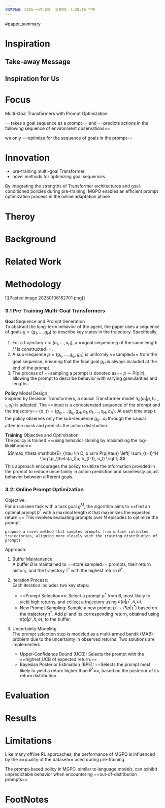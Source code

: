 ```yaml
---
创建时间: 2025-一月-2日  星期四, 4:20:16 下午
---
```

#paper_summary 

# Inspiration


## Take-away Message




## Inspiration for Us





# Focus
Multi-Goal Transformers with Prompt Optimization

==takes a goal sequence as a prompt== and ==predicts actions in the following sequence of environment observations==

we only ==optimize for the sequence of goals in the prompt==

# Innovation
- pre-training multi-goal Transformer
- novel methods for optimizing goal sequences

By integrating the strengths of Transformer architectures and goal-conditioned policies during pre-training, MGPO enables an efficient prompt optimization process in the online adaptation phase

# Theroy



# Background



# Related Work




# Methodology
![[Pasted image 20250106182701.png]]


### 3.1 Pre-Training Multi-Goal Transformers

**Goal** Sequence and Prompt Generation  
To abstract the long-term behavior of the agent, the paper uses a sequence of goals $g = (g_1, \dots, g_H)$ to describe key states in the trajectory. Specifically:
1. For a trajectory $\tau = (o_1, \dots, o_H)$, a ==goal sequence $g$ of the same length $H$ is constructed==.
2. A sub-sequence $p = (g_{i_1}, \dots, g_{i_k}, g_H)$ is uniformly ==sampled== from the goal sequence, ensuring that the final goal $g_H$ is always included at the end of the prompt.
3. The process of ==sampling a prompt is denoted as== $p \sim P(p|\tau)$, allowing the prompt to describe behavior with varying granularities and lengths.

**Policy** Model Design  
Inspired by Decision Transformers, a causal Transformer model $\pi_\theta(a_t|p, h_{t-1}, o_t)$ is adopted. The ==input is a concatenated sequence of the prompt and the trajectory== $(p, \tau) = (g_{i_1}, \dots, g_{i_k}, g_H, o_1, a_1, \dots, o_H, a_H)$. At each time step $t$, the policy observes only the sub-sequence $g_{i_1} \dots o_t$ through the causal attention mask and predicts the action distribution.

**Training** Objective and Optimization  
The policy is trained ==using behavior cloning by maximizing the log-likelihood:==
$$\max_\theta \mathbb{E}_{\tau \in D, p \sim P(p|\tau)} \left[ \sum_{t=1}^H \log \pi_\theta(a_t|p, h_{t-1}, o_t) \right].$$
This approach encourages the policy to utilize the information provided in the prompt to reduce uncertainty in action prediction and seamlessly adjust behavior between different goals.


### 3.2: Online Prompt Optimization

Objective:  
For an unseen task with a task goal $g^M$, the algorithm aims to ==find an optimal prompt $p^*$ with a maximal length $K$ that maximizes the expected return.== This involves evaluating prompts over $N$ episodes to optimize the prompt.
```ad-note
propose a novel method that samples prompts from online collected trajectories, aligning more closely with the training distribution of prompts
```
Approach:  
1. Buffer Maintenance:  
   A buffer $B$ is maintained to ==store sampled== prompts, their return history, and the trajectory $\tau^*$ with the highest return $R^*$.

2. Iteration Process:  
   Each iteration includes two key steps:
   - ==Prompt Selection==: Select a prompt $p^*$ from $B$, most likely to yield high returns, and collect a trajectory using $\pi(a|p^*, h, o)$.
   - New Prompt Sampling: Sample a new prompt $p' \sim P(p|\tau^*)$ based on the trajectory $\tau^*$. Add $p'$ and its corresponding return, obtained using $\pi(a|p', h, o)$, to the buffer.

3. Uncertainty Modeling:  
   The prompt selection step is modeled as a multi-armed bandit (MAB) problem due to the uncertainty in observed returns. Two solutions are implemented:
   - Upper-Confidence Bound (UCB): Selects the prompt with the ==highest UCB of expected return.==
   - Bayesian Posterior Estimation (BPE): ==Selects the prompt most likely to yield a return higher than $R^*$==, based on the posterior of its return distribution.


# Evaluation



# Results



# Limitations
Like many offline RL approaches, the performance of MGPO is influenced by the ==quality of the dataset== used during pre-training.

The prompt-based policy in MGPO, similar to language models, can exhibit unpredictable behavior when encountering ==out-of-distribution prompts==

# FootNotes
